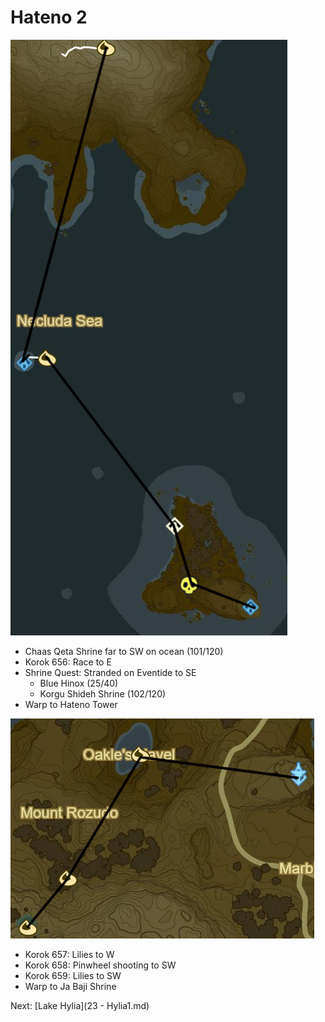 # Hateno 2

![Hateno9](images/Hateno9.PNG)

* Chaas Qeta Shrine far to SW on ocean (101/120)
* Korok 656: Race to E
* Shrine Quest: Stranded on Eventide to SE
  * Blue Hinox (25/40)
  * Korgu Shideh Shrine (102/120)
* Warp to Hateno Tower

![Hateno10](images/Hateno10.PNG)

* Korok 657: Lilies to W
* Korok 658: Pinwheel shooting to SW
* Korok 659: Lilies to SW
* Warp to Ja Baji Shrine

Next: [Lake Hylia](23 - Hylia1.md)
